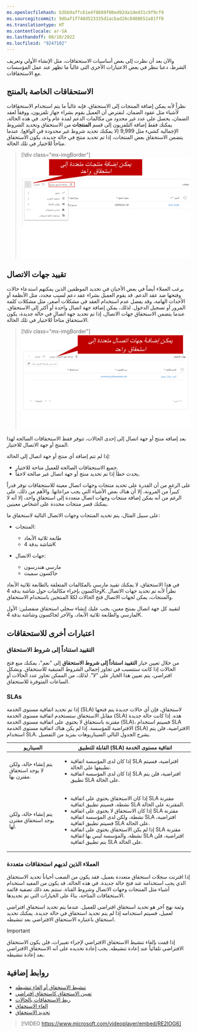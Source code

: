 ```yaml
---
ms.openlocfilehash: b3bb9affc61e4f8689f00ed92da1ded31c9f9cf9
ms.sourcegitcommit: 9dbaf1f740d523335d1acbad28c8488652a81ff0
ms.translationtype: HT
ms.contentlocale: ar-SA
ms.lasthandoff: 08/10/2022
ms.locfileid: "9247102"
---
```

والآن بعد أن نظرت إلى بعض أساسيات الاستحقاقات، مثل الإنشاء الأولي وتعريف الشرط، دعنا ننظر في بعض الاعتبارات الأخرى التي غالباً ما تظهر عند عمل المؤسسات مع الاستحقاقات.

## <a name="product-specific-entitlements"></a>الاستحقاقات الخاصة بالمنتج

نظراً لأنه يمكن إضافة المنتجات إلى الاستحقاق، فإنه غالباً ما يتم استخدام الاستحقاقات لأشياء مثل عقود الضمان. لنفترض أن العميل يقوم بشراء جهاز تلفزيون، ووفقاً لعقد الضمان، يحصل على عدد غير محدود من مكالمات الدعم لمدة عام واحد. في هذه الحالة، يمكنك فقط إضافة التلفزيون إلى قسم **المنتجات** من الاستحقاق وتحديد الشروط الإجمالية كشيء مثل 9,999 (لا يمكنك تحديد شروط غير محدودة في الواقع). عندما يتضمن الاستحقاق بعض المنتجات، إذا تم تحديد منتج في حالة جديدة، يكون الاستحقاق متاحاً للاختيار في تلك الحالة.

> [!div class="mx-imgBorder"]
> [![لقطة شاشة لنافذة المنتجات مع ميزة إضافة منتج موجود.](../media/EN-Unit4-1.png)](../media/EN-Unit4-1.png#lightbox)

## <a name="limiting-contacts"></a>تقييد جهات الاتصال

يرغب العملاء أيضاً في بعض الأحيان في تحديد الموظفين الذين يمكنهم استدعاء حالات وفتحها ضد عقد الدعم. قد يقوم العميل بشراء عقد دعم لسبب محدد، مثل الأنظمة أو الأحداث الهامة، وقد يفضل عدم استخدام العقد في مشكلات أصغر، مثل مشكلات كلمة المرور أو تسجيل الدخول. لذلك، يمكن إضافة جهة اتصال واحدة أو أكثر إلى الاستحقاق. عندما يتضمن الاستحقاق جهات الاتصال، إذا تم تحديد جهة اتصال في حالة جديدة، يكون الاستحقاق متاحاً للاختيار في تلك الحالة.

> [!div class="mx-imgBorder"]
> [![لقطة شاشة لنافذة جهات الاتصال مع زر إضافة لإضافتها إلى الاستحقاق.](../media/EN-Unit4-2.png)](../media/EN-Unit4-2.png#lightbox)

بعد إضافة منتج أو جهة اتصال إلى إحدى الحالات، تتوفر فقط الاستحقاقات الصالحة لهذا المنتج أو جهة الاتصال للاختيار.

إذا لم تتم إضافة أي منتج أو جهة اتصال إلى الحالة:

- جميع الاستحقاقات الصالحة للعميل متاحة للاختيار.
- يحدث خطأ إذا تم تحديد منتج أو جهة اتصال غير صالحة لاحقاً.

على الرغم من أن القدرة على تحديد منتجات وجهات اتصال معينة للاستحقاقات توفر قدراً كبيراً من المرونة، إلا أن هناك بعض الأشياء التي يجب مراعاتها. والأهم من ذلك، على الرغم من أنه يمكن إضافة منتجات وجهات اتصال متعددة إلى استحقاق واحد، إلا أنه لا يمكنك قصر منتجات محددة على أشخاص معينين.

على سبيل المثال، يتم تحديد المنتجات وجهات الاتصال التالية لاستحقاق ما:

- المنتجات:

    - طابعة ثلاثية الأبعاد
    - شاشة بدقة 4K

- جهات الاتصال:

    - مارسي هندرسون
    - جاكسون سميث

في هذا الاستحقاق، لا يمكنك تقييد مارسي بالمكالمات المتعلقة بالطابعة ثلاثية الأبعاد وجاكسون بإجراء مكالمات حول شاشة بدقة 4K. نظراً لأنه تم تحديد جهات الاتصال والمنتجات، يمكن لجهات الاتصال فتح الحالات لكلا المنتجين باستخدام الاستحقاق.

لتقييد كل جهة اتصال بمنتج معين، يجب عليك إنشاء سجلي استحقاق منفصلين: الأول لمارسي والطابعة ثلاثية الأبعاد، والآخر لجاكسون وشاشة بدقة 4K.

## <a name="other-considerations-for-entitlements"></a>اعتبارات أخرى للاستحقاقات

### <a name="restrict-based-on-entitlement-terms"></a>التقييد استناداً إلى شروط الاستحقاق

من خلال تعيين خيار **التقييد استناداً إلى شروط الاستحقاق** إلى "نعم"، يمكنك منع فتح الحالات إذا كانت ستتسبب في تجاوز إجمالي الشروط المتبقية للاستحقاق. وبشكل افتراضي، يتم تعيين هذا الخيار على "لا". لذلك، من الممكن تجاوز عدد الحالات أو الساعات المتوفرة للاستحقاق.

### <a name="service-level-agreements"></a>SLAs

إذا تم تحديد اتفاقية مستوى الخدمة (SLA) لاستحقاق، فإن أي حالات جديدة يتم فتحها مقابل الاستحقاق ستستخدم اتفاقية مستوى الخدمة (SLA) هذه. إذا كانت حالة جديدة مقترنة باستحقاق لا يحتوي على اتفاقية مستوى الخدمة (SLA)، فسيتم استخدام SLA الافتراضية للمؤسسة. إذا لم يكن هناك اتفاقية مستوى الخدمة (SLA) الافتراضية، فلن يتم استخدام SLA. يشرح الجدول التالي السيناريوهات بمزيد من التفصيل.

<table>
<thead>
<tr>
<th>السيناريو</th>
<th>‏‫‏‏اتفاقية مستوى الخدمة (SLA) القابلة للتطبيق</th>
</tr>
</thead>
<tbody>
<tr>
<td>يتم إنشاء حالة، ولكن لا يوجد استحقاق مقترن بها.</td>
<td>
<ul>
<li>إذا كان لدى المؤسسة اتفاقية SLA افتراضية، فسيتم تطبيقها على الحالة.</li>
<li>إذا كان لدى المؤسسة اتفاقية SLA افتراضية، فلن يتم تطبيق SLA على الحالة.</li>
</ul>
</td>
</tr>
<tr>
<td>يتم إنشاء حالة، ولكن يوجد استحقاق مقترن لها.</td>
<td>
<ul>
<li>إذا كان الاستحقاق يحتوي على اتفاقية SLA مقترنة نشطة، فسيتم تطبيق اتفاقية SLA المقترنة على الحالة.</li>
<li>إذا كان الاستحقاق لا يحتوي على اتفاقية SLA مقترنة نشطة، ولكن لدى المؤسسة اتفاقية SLA افتراضية، فسيتم تطبيق اتفاقية SLA على الحالة.</li>
<li>إذا لم يكن الاستحقاق يحتوي على اتفاقية SLA مقترنة نشطة، والمؤسسة ليس بها اتفاقية SLA افتراضية، فلن يتم تطبيق اتفاقية SLA على الحالة.</li>
</ul>
</td>
</tr>
</tbody>
</table>

### <a name="customers-that-have-multiple-entitlements"></a>العملاء الذين لديهم استحقاقات متعددة

إذا اقترنت سجلات استحقاق متعددة بعميل، فقد يكون من الصعب أحياناً تحديد الاستحقاق الذي يجب استخدامه عند فتح حالة جديدة. في هذه الحالة، قد يكون من المفيد استخدام أشياء مثل المنتجات وجهات الاتصال وشروط القناة. ستتم بعد ذلك تصفية قائمة الاستحقاقات المتاحة، بناءً على الخيارات التي تم تحديدها.

وثمة نهج آخر هو تحديد استحقاق افتراضي للعميل. عندما يتم تحديد استحقاق افتراضي لعميل، فسيتم استخدامه إذا لم يتم تحديد استحقاق في حالة جديدة. يمكنك تحديد استحقاق باعتباره الاستحقاق الافتراضي بعد تنشيطه.

> [!IMPORTANT]
> إذا قمت بإلغاء تنشيط الاستحقاق الافتراضي لإجراء تغييرات، فلن يكون الاستحقاق الافتراضي تلقائياً عند إعادة تنشيطه. يجب إعادة تحديده على أنه الاستحقاق الافتراضي بعد إعادة تنشيطه.

## <a name="additional-links"></a>روابط إضافية

- [تنشيط الاستحقاق أو إلغاء تنشيطه](/dynamics365/customer-engagement/customer-service/create-entitlement-define-support-terms-customer#activate-or-deactivate-an-entitlement)
- [تعيين الاستحقاق كاستحقاق افتراضي](/dynamics365/customer-engagement/customer-service/create-entitlement-define-support-terms-customer#set-an-entitlement-as-default-entitlement)
- [ربط الاستحقاقات بالحالات](/dynamics365/customer-engagement/customer-service/create-entitlement-define-support-terms-customer#associate-entitlements-to-cases)
- [إلغاء الاستحقاق](/dynamics365/customer-engagement/customer-service/create-entitlement-define-support-terms-customer#cancel-an-entitlement)
- [تجديد الاستحقاق](/dynamics365/customer-engagement/customer-service/create-entitlement-define-support-terms-customer#renew-an-entitlement)

> [!VIDEO https://www.microsoft.com/videoplayer/embed/RE2IOG6]
